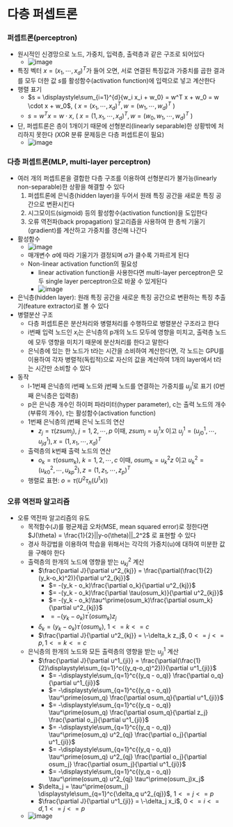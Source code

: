 # 다층 퍼셉트론

### 퍼셉트론(perceptron)
- 원시적인 신경망으로 노드, 가중치, 입력층, 출력층과 같은 구조로 되어있다
  - ![image](https://github.com/kimho1wq/TIL/assets/15611500/4e4931ac-2b6a-435f-b6df-38c09c0cd51e)
- 특징 벡터 $x = (x_{1}, \cdots , x_{d})^T$가 들어 오면, 서로 연결된 특징값과 가중치를 곱한 결과를 모두 더한 값 $s$를 활성함수(activation function)에 입력으로 넣고 계산한다
- 행렬 표기 
  - $s = \displaystyle\sum_{i=1}^{d}{w_i x_i + w_0} = w^T x + w_0 = w \cdot x + w_0$, ( $x = (x_1, \cdots, x_d)^T, w=(w_1, \cdots, w_d)^T$ )
  - $s = w^T x = w \cdot x$, ( $x = (1, x_1, \cdots, x_d)^T, w=(w_0, w_1, \cdots, w_d)^T$ )
- 단, 퍼셉트론은 층이 1개이기 때문에 선형분리(linearly separable)한 상황밖에 처리하지 못한다 (XOR 분류 문제등은 다층 퍼셉트론이 필요)
  - ![image](https://github.com/kimho1wq/TIL/assets/15611500/59d0fd73-3e4f-4ad0-afbf-04c389df535a)

### 다층 퍼셉트론(MLP, multi-layer perceptron)
- 여러 개의 퍼셉트론을 결합한 다층 구조를 이용하여 선형분리가 불가능(linearly non-separable)한 상황을 해결할 수 있다
  1. 퍼셉트론에 은닉층(hidden layer)을 두어서 원래 특징 공간을 새로운 특징 공간으로 변환시킨다
  2. 시그모이드(sigmoid) 등의 활성함수(activation function)을 도입한다
  3. 오류 역전파(back propagation) 알고리즘을 사용하여 한 층씩 기울기(gradient)를 계산하고 가중치를 갱신해 나간다
- 활성함수
  - ![image](https://github.com/kimho1wq/TIL/assets/15611500/8e3d8fce-c4b3-470c-9036-86efd61e1ffb)
  - 매개변수 $a$에 따라 기울기가 결정되며 $a$가 클수록 가파르게 된다
  - Non-linear activation function의 필요성
    - linear activation function을 사용한다면 multi-layer perceptron은 모두 single layer perceptron으로 바꿀 수 있게된다
    - ![image](https://github.com/kimho1wq/TIL/assets/15611500/7a9fd2bf-2845-4802-b9ec-c3ba68edfc9e)
- 은닉층(hidden layer): 원래 특징 공간을 새로운 특징 공간으로 변환하는 특징 추출기(feature extractor)로 볼 수 있다
- 병렬분산 구조
  - 다층 퍼셉트론은 분산처리와 병렬처리를 수행하므로 병렬분산 구조라고 한다
  - i번째 입력 노드인 $x_i$는 은닉층의 p개의 노드 모두에 영향을 미치고, 출력층 노드에 모두 영향을 미치기 때문에 분산처리를 한다고 말한다
  - 은닉층에 있는 한 노드가 t라는 시간을 소비하여 계산한다면, 각 노드는 GPU를 이용하여 각자 병렬적(독립적)으로 자신의 값을 계산하여 1개의 layer에서 t라는 시간만 소비할 수 있다
- 동작
  - l-1번째 은닉층의 i번째 노드와 j번째 노드를 연결하는 가중치를 $u^l_{ji}$로 표기 (0번째 은닉층은 입력층)
  - p은 은닉층 개수인 하이퍼 파라미터(hyper parameter), c는 출력 노드의 개수(부류의 개수), $\tau$는 활성함수(activation function)
  - 1번째 은닉층의 j번째 은닉 노드의 연산
    - $z_j = \tau(zsum_j)$, $j=1,2,\cdots,p$ 이때, $zsum_j = u^1_j x$ 이고 $u^1_j = (u^1_{j0},\cdots,u^1_{jd}), x=(1,x_1,\cdots,x_d)^T$
  - 출력층의 k번째 출력 노드의 연산
    - $o_k = \tau(osum_k)$, $k=1,2,\cdots,c$ 이때, $osum_k = u^2_k z$ 이고 $u^2_k = (u^2_{k0},\cdots,u^2_{kp}), z=(1,z_1,\cdots,z_p)^T$
  - 행렬로 표현: $o = \tau(U^2\tau_h(U^1x))$ 

### 오류 역전파 알고리즘
- 오류 역전파 알고리즘의 유도
  - 목적함수(J)를 평균제곱 오차(MSE, mean squared error)로 정한다면 $J(\theta) = \frac{1}{2}||y-o(\theta)||_2^2$ 로 표현할 수 있다
  - 경사 하강법을 이용하여 학습을 위해서는 각각의 가중치(u)에 대하여 미분한 값을 구해야 한다
  - 출력층의 한개의 노드에 영향을 받는 $u^2_{kj}$ 계산
    - $\frac{\partial J}{\partial u^2_{kj}} = \frac{\partial(\frac{1}{2}(y_k-o_k)^2)}{\partial u^2_{kj}}$
      - $= -(y_k - o_k)\frac{\partial o_k}{\partial u^2_{kj}}$
      - $= -(y_k - o_k)\frac{\partial \tau(osum_k)}{\partial u^2_{kj}}$
      - $= -(y_k - o_k)\tau^\prime(osum_k)\frac{\partial osum_k}{\partial u^2_{kj}}$
      - $= -(y_k - o_k)\tau^\prime(osum_k)z_j$
    - $\delta_k = (y_k - o_k) \tau^\prime(osum_k)$, $1 <= k <= c$
    - $\frac{\partial J}{\partial u^2_{kj}} = \-\delta_k z_j$, $0 <= j <= p, 1 <= k <= c$
  - 은닉층의 한개의 노드와 모든 출력층의 영향을 받는 $u^1_{ji}$ 계산
    - $\frac{\partial J}{\partial u^1_{ji}} = \frac{\partial(\frac{1}{2}\displaystyle\sum_{q=1}^c{(y_q-o_q)^2})}{\partial u^1_{ji}}$
      - $= -\displaystyle\sum_{q=1}^c{(y_q - o_q)} \frac{\partial o_q}{\partial u^1_{ji}}$
      - $= -\displaystyle\sum_{q=1}^c{(y_q - o_q)} \tau^\prime(osum_q) \frac{\partial osum_q}{\partial u^1_{ji}}$
      - $= -\displaystyle\sum_{q=1}^c{(y_q - o_q)} \tau^\prime(osum_q) \frac{\partial osum_q}{\partial z_j} \frac{\partial o_j}{\partial u^1_{ji}}$
      - $= -\displaystyle\sum_{q=1}^c{(y_q - o_q)} \tau^\prime(osum_q) u^2_{qj} \frac{\partial o_j}{\partial u^1_{ji}}$
      - $= -\displaystyle\sum_{q=1}^c{(y_q - o_q)} \tau^\prime(osum_q) u^2_{qj} \frac{\partial o_j}{\partial osum_j} \frac{\partial osum_j}{\partial u^1_{ji}}$
      - $= -\displaystyle\sum_{q=1}^c{(y_q - o_q)} \tau^\prime(osum_q) u^2_{qj} \tau^\prime(osum_j)x_j$
    - $\delta_j = \tau^\prime(osum_j) \displaystyle\sum_{q=1}^c{\delta_q u^2_{qj}}$, $1 <= j <= p$
    - $\frac{\partial J}{\partial u^1_{ji}} = \-\delta_j x_i$, $0 <= i <= d, 1 <= j <= p$
  - ![image](https://github.com/kimho1wq/TIL/assets/15611500/40dfc2a9-4da7-4b7f-bdff-2bc8464eb2de)


















